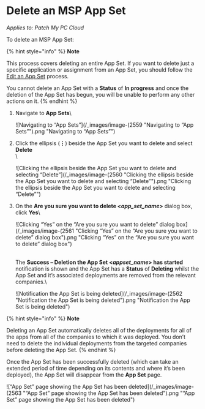 # Delete an MSP App Set

_Applies to: Patch My PC Cloud_

To delete an MSP App Set:

{% hint style="info" %}
**Note**

This process covers deleting an entire App Set. If you want to delete just a specific application or assignment from an App Set, you should follow the [Edit an App Set](edit-an-msp-app-set.md) process.

You cannot delete an App Set with a **Status** of **In progress** and once the deletion of the App Set has begun, you will be unable to perform any other actions on it.
{% endhint %}

1.  Navigate to **App Sets**\


    ![Navigating to “App Sets”](/_images/image-(2559 "Navigating to “App Sets”").png "Navigating to “App Sets”")
2.  Click the ellipsis (**⋮**) beside the App Set you want to delete and select **Delete**\
    \


    ![Clicking the ellipsis beside the App Set you want to delete and selecting “Delete”](/_images/image-(2560 "Clicking the ellipsis beside the App Set you want to delete and selecting “Delete”").png "Clicking the ellipsis beside the App Set you want to delete and selecting “Delete”")
3.  On the **Are you sure you want to delete <**_**app\_set\_name>**_ dialog box, click **Yes**\


    ![Clicking “Yes” on the “Are you sure you want to delete” dialog box](/_images/image-(2561 "Clicking “Yes” on the “Are you sure you want to delete” dialog box").png "Clicking “Yes” on the “Are you sure you want to delete” dialog box")

    \
    The **Success – Deletion the App Set <**_**appset\_name**_**> has started** notification is shown and the App Set has a **Status** of **Deleting** whilst the App Set and it’s associated deployments are removed from the relevant companies.\


    ![Notification the App Set is being deleted](/_images/image-(2562 "Notification the App Set is being deleted").png "Notification the App Set is being deleted")

{% hint style="info" %}
**Note**

Deleting an App Set automatically deletes all of the deployments for all of the apps from all of the companies to which it was deployed. You don’t need to delete the individual deployments from the targeted companies before deleting the App Set.
{% endhint %}

Once the App Set has been successfully deleted (which can take an extended period of time depending on its contents and where it’s been deployed), the App Set will disappear from the **App Set** page.

![“App Set” page showing the App Set has been deleted](/_images/image-(2563 "“App Set” page showing the App Set has been deleted").png "“App Set” page showing the App Set has been deleted")
